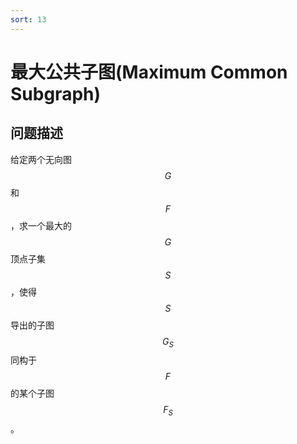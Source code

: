 ```yaml
---
sort: 13
---
```

# 最大公共子图(Maximum Common Subgraph)

## 问题描述
给定两个无向图$$G$$和$$F$$，求一个最大的$$G$$顶点子集$$S$$，使得$$S$$导出的子图$$G_S$$同构于$$F$$的某个子图$$F_S$$。
